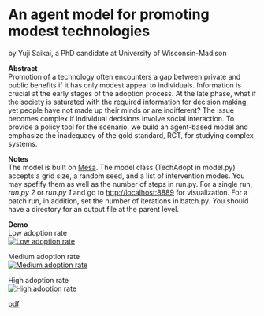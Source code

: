 # An agent model for promoting modest technologies
by Yuji Saikai, a PhD candidate at University of Wisconsin-Madison

**Abstract**<br>
Promotion of a technology often encounters a gap between private and public benefits if it has only modest appeal to individuals. Information is crucial at the early stages of the adoption process. At the late phase, what if the society is saturated with the required information for decision making, yet people have not made up their minds or are indifferent? The issue becomes complex if individual decisions involve social interaction. To provide a policy tool for the scenario, we build an agent-based model and emphasize the inadequacy of the gold standard, RCT, for studying complex systems.  

**Notes**<br>
The model is built on [Mesa](https://github.com/projectmesa/mesa). The model class (TechAdopt in model.py) accepts a grid size, a random seed, and a list of intervention modes. You may spefify them as well as the number of steps in run.py. For a single run, _run.py 2_ or _run.py 1_ and go to <http://localhost:8889> for visualization. For a batch run, in addition, set the number of iterations in batch.py. You should have a directory for an output file at the parent level.

**Demo**<br>
Low adoption rate<br>
[![Low adoption rate](http://img.youtube.com/vi/pD7sCw36_fc/0.jpg)](http://www.youtube.com/watch?v=pD7sCw36_fc)

Medium adoption rate<br>
[![Medium adoption rate](http://img.youtube.com/vi/5Ihb4MFc3NQ/0.jpg)](http://www.youtube.com/watch?v=5Ihb4MFc3NQ)

High adoption rate<br>
[![High adoption rate](http://img.youtube.com/vi/N-mOrue5NQE/0.jpg)](http://www.youtube.com/watch?v=N-mOrue5NQE)

[pdf](draft.pdf)
